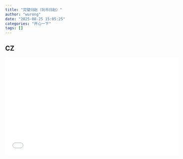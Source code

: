 ```yaml
---
title: "完璧归赵（玩币归赵）"
author: "wurong"
date: "2025-08-25 15:05:25"
categories: "开心一下"
tags: []
---
```


## CZ

<iframe width="560" height="315" 
        src="/assets/videos/20250825-162820.mp4" 
        frameborder="0" 
        allow="accelerometer; autoplay; clipboard-write; encrypted-media; gyroscope; picture-in-picture" 
        allowfullscreen>
</iframe>